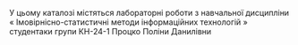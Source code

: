 У цьому каталозі містяться лабораторні роботи з навчальної дисципліни « Імовірнісно-статистичні методи інформаційних технологій
» студентаки групи КН-24-1 Процко Поліни Данилівни
